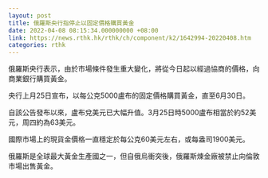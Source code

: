 ```yaml
---
layout: post
title: 俄羅斯央行指停止以固定價格購買黃金
date: 2022-04-08 08:15:34.000000000 +08:00
link: https://news.rthk.hk/rthk/ch/component/k2/1642994-20220408.htm
categories: rthk
---
```


俄羅斯央行表示，由於市場條件發生重大變化，將從今日起以經過協商的價格，向商業銀行購買黃金。

央行上月25日宣布，以每公克5000盧布的固定價格購買黃金，直至6月30日。

自該公告發布以來，盧布兌美元已大幅升值。3月25日時5000盧布相當於約52美元，周四約為63美元。

國際市場上的現貨金價格一直穩定於每公克60美元左右，或每盎司1900美元。

俄羅斯是全球最大黃金生產國之一，但自俄烏衝突後，俄羅斯煉金廠被禁止向倫敦市場出售黃金。
